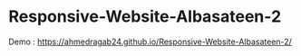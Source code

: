 # Responsive-Website-Albasateen-2

Demo : https://ahmedragab24.github.io/Responsive-Website-Albasateen-2/
